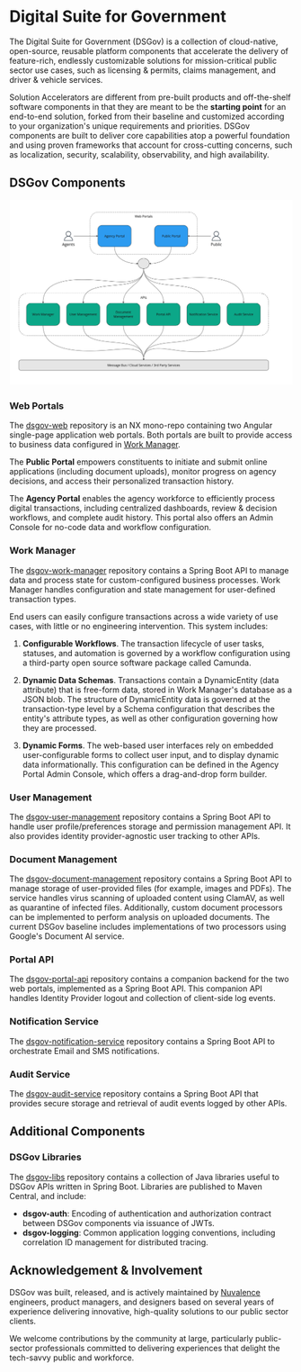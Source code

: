 # Digital Suite for Government
The Digital Suite for Government (DSGov) is a collection of cloud-native, open-source, reusable platform components that accelerate the delivery of feature-rich, endlessly customizable solutions for mission-critical public sector use cases, such as licensing & permits, claims management, and driver & vehicle services.

Solution Accelerators are different from pre-built products and off-the-shelf software components in that they are meant to be the **starting point** for an end-to-end solution, forked from their baseline and customized according to your organization's unique requirements and priorities. DSGov components are built to deliver core capabilities atop a powerful foundation and using proven frameworks that account for cross-cutting concerns, such as localization, security, scalability, observability, and high availability.

## DSGov Components
![DSGov Components](images/DSGov%20Components.jpg)

### Web Portals
The [dsgov-web](https://github.com/Nuvalence/dsgov-web) repository is an NX mono-repo containing two Angular single-page application web portals. Both portals are built to provide access to business data configured in [Work Manager](https://github.com/Nuvalence/dsgov-work-manager).

The **Public Portal** empowers constituents to initiate and submit online applications (including document uploads), monitor progress on agency decisions, and access their personalized transaction history.

The **Agency Portal** enables the agency workforce to efficiently process digital transactions, including centralized dashboards, review & decision workflows, and complete audit history. This portal also offers an Admin Console for no-code data and workflow configuration.

### Work Manager
The [dsgov-work-manager](https://github.com/Nuvalence/dsgov-work-manager) repository contains a Spring Boot API to manage data and process state for custom-configured business processes. Work Manager handles configuration and state management for user-defined transaction types. 

End users can easily configure transactions across a wide variety of use cases, with little or no engineering intervention. This system includes:

1. **Configurable Workflows**. The transaction lifecycle of user tasks, statuses, and automation is governed by a workflow configuration using a third-party open source software package called Camunda. 

2. **Dynamic Data Schemas**. Transactions contain a DynamicEntity (data attribute) that is free-form data, stored in Work Manager's database as a JSON blob. The structure of DynamicEntity data is governed at the transaction-type level by a Schema configuration that describes the entity's attribute types, as well as other configuration governing how they are processed.

3. **Dynamic Forms**. The web-based user interfaces rely on embedded user-configurable forms to collect user input, and to display dynamic data informationally. This configuration can be defined in the Agency Portal Admin Console, which offers a drag-and-drop form builder.

### User Management
The [dsgov-user-management](https://github.com/Nuvalence/dsgov-user-management) repository contains a Spring Boot API to handle user profile/preferences storage and permission management API. It also provides identity provider-agnostic user tracking to other APIs.

### Document Management
The [dsgov-document-management](https://github.com/Nuvalence/dsgov-document-management) repository contains a Spring Boot API to manage storage of user-provided files (for example, images and PDFs). The service handles virus scanning of uploaded content using ClamAV, as well as quarantine of infected files. Additionally, custom document processors can be implemented to perform analysis on uploaded documents. The current DSGov baseline includes implementations of two processors using Google's Document AI service.

### Portal API
The [dsgov-portal-api](https://github.com/Nuvalence/dsgov-portal-api) repository contains a companion backend for the two web portals, implemented as a Spring Boot API. This companion API handles Identity Provider logout and collection of client-side log events.

### Notification Service
The [dsgov-notification-service](https://github.com/Nuvalence/dsgov-notification-service) repository contains a Spring Boot API to orchestrate Email and SMS notifications.

### Audit Service
The [dsgov-audit-service](https://github.com/Nuvalence/dsgov-audit-service) repository contains a Spring Boot API that provides secure storage and retrieval of audit events logged by other APIs.

## Additional Components

### DSGov Libraries
The [dsgov-libs](https://github.com/Nuvalence/dsgov-libs) repository contains a collection of Java libraries useful to DSGov APIs written in Spring Boot. Libraries are published to Maven Central, and include:

* **dsgov-auth**: Encoding of authentication and authorization contract between DSGov components via issuance of JWTs.
* **dsgov-logging**: Common application logging conventions, including correlation ID management for distributed tracing.

## Acknowledgement & Involvement
DSGov was built, released, and is actively maintained by [Nuvalence](http://nuvalence.io/) engineers, product managers, and designers based on several years of experience delivering innovative, high-quality solutions to our public sector clients.

We welcome contributions by the community at large, particularly public-sector professionals committed to delivering experiences that delight the tech-savvy public and workforce.
